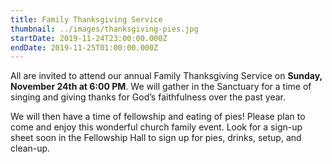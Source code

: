 ```yaml
---
title: Family Thanksgiving Service
thumbnail: ../images/thanksgiving-pies.jpg
startDate: 2019-11-24T23:00:00.000Z
endDate: 2019-11-25T01:00:00.000Z
---
```


All are invited to attend our annual Family Thanksgiving Service on **Sunday, November 24th at 6:00 PM**. We will gather in the Sanctuary for a time of singing and giving thanks for God’s faithfulness over the past year.

We will then have a time of fellowship and eating of pies! Please plan to come and enjoy this wonderful church family event. Look for a sign-up sheet soon in the Fellowship Hall to sign up for pies, drinks, setup, and clean-up.
